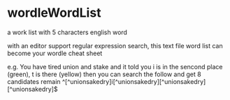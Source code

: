 # wordleWordList
a work list with 5 characters english word

with an editor support regular expression search, this text file word list can become your wordle cheat sheet

e.g.
You have tired union and stake and it told you i is in the sencond place (green), t is there (yellow)
then you can search the follow and get 8 candidates remain
^[^unionsakedry]i[^unionsakedry][^unionsakedry][^unionsakedry]$

